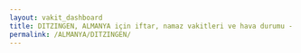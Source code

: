 ```yaml
---
layout: vakit_dashboard
title: DITZINGEN, ALMANYA için iftar, namaz vakitleri ve hava durumu - ilçe/eyalet seç
permalink: /ALMANYA/DITZINGEN/
---
```


<script type="text/javascript">
  var GLOBAL_COUNTRY = 'ALMANYA';
  var GLOBAL_CITY = 'DITZINGEN';
  var GLOBAL_STATE = '';
  var lat = 72;
  var lon = 21;
</script>
